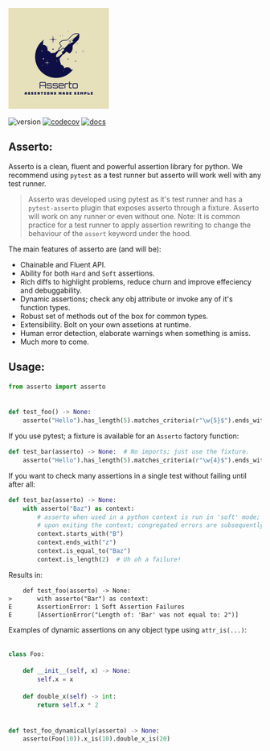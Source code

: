 ![Asserto](.github/images/logo.png)

![version](https://img.shields.io/pypi/v/asserto?color=%2342f54b&label=asserto&style=flat-square)
[![codecov](https://codecov.io/gh/symonk/asserto/branch/main/graph/badge.svg)](https://codecov.io/gh/symonk/asserto)
[![docs](https://img.shields.io/badge/documentation-online-brightgreen.svg)](https://symonk.github.io/asserto/)

## Asserto:

Asserto is a clean, fluent and powerful assertion library for python.  We recommend using `pytest` as a test
runner but asserto will work well with any test runner.

>Asserto was developed using pytest as it's test runner and has a `pytest-asserto` plugin that exposes asserto
>through a fixture.  Asserto will work on any runner or even without one.  Note: It is common practice for a
>test runner to apply assertion rewriting to change the behaviour of the `assert` keyword under the hood.

The main features of asserto are (and will be):

+ Chainable and Fluent API.
+ Ability for both `Hard` and `Soft` assertions.
+ Rich diffs to highlight problems, reduce churn and improve effeciency and debuggability.
+ Dynamic assertions; check any obj attribute or invoke any of it's function types.
+ Robust set of methods out of the box for common types.
+ Extensibility.  Bolt on your own assetions at runtime.
+ Human error detection, elaborate warnings when something is amiss.
+ Much more to come.

## Usage:

```python
from asserto import asserto


def test_foo() -> None:
    asserto("Hello").has_length(5).matches_criteria(r"\w{5}$").ends_with("lo").starts_with("Hel")
```

If you use pytest; a fixture is available for an `Asserto` factory function:

```python
def test_bar(asserto) -> None:  # No imports; just use the fixture.
    asserto("Hello").has_length(5).matches_criteria(r"\w{4}$").ends_with("lo").starts_with("Hel")
```

If you want to check many assertions in a single test without failing until after all:

```python
def test_baz(asserto) -> None:
    with asserto("Baz") as context:
        # asserto when used in a python context is run in 'soft' mode;
        # upon exiting the context; congregated errors are subsequently raised (if any)
        context.starts_with("B")
        context.ends_with("z")
        context.is_equal_to("Baz")
        context.is_length(2)  # Uh oh a failure!
```

Results in:

```shell
    def test_foo(asserto) -> None:
>       with asserto("Bar") as context:
E       AssertionError: 1 Soft Assertion Failures
E       [AssertionError("Length of: 'Bar' was not equal to: 2")]
```

Examples of dynamic assertions on any object type using `attr_is(...)`:

```python

class Foo:

    def __init__(self, x) -> None:
        self.x = x

    def double_x(self) -> int:
        return self.x * 2


def test_foo_dynamically(asserto) -> None:
    asserto(Foo(10)).x_is(10).double_x_is(20)
```
